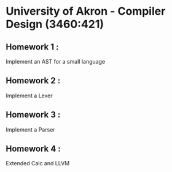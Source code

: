 # University of Akron - Compiler Design (3460:421)

## Homework 1 : 
Implement an AST for a small language

## Homework 2 : 
Implement a Lexer

## Homework 3 : 
Implement a Parser

## Homework 4 : 
Extended Calc and LLVM
